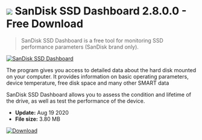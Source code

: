 # ![](https://cdn.softexe.net/static/icon/3/sandisk-ssd-dashboard-9712.png) SanDisk SSD Dashboard 2.8.0.0 - Free Download

> SanDisk SSD Dashboard is a free tool for monitoring SSD performance parameters (SanDisk brand only).

[![SanDisk SSD Dashboard](https://gallery.dpcdn.pl/imgc/Tools/81967/g_-_420x350_1.5_-_x5b1edca0-5565-489a-b00a-d072500b762c.png)](https://softexe.net/win/disks-files/other/sandisk-ssd-dashboard:agpb.html)

The program gives you access to detailed data about the hard disk mounted on your computer. It provides information on basic operating parameters, device temperature, free disk space and many other SMART data
 
 SanDisk SSD Dashboard allows you to assess the condition and lifetime of the drive, as well as test the performance of the device.


- **Update:** Aug 19 2020
- **File size:** 3.80 MB

[![Download](https://cdn.softexe.net/static/img/download.png)](https://softexe.net/win/disks-files/other/sandisk-ssd-dashboard:agpb.html)

